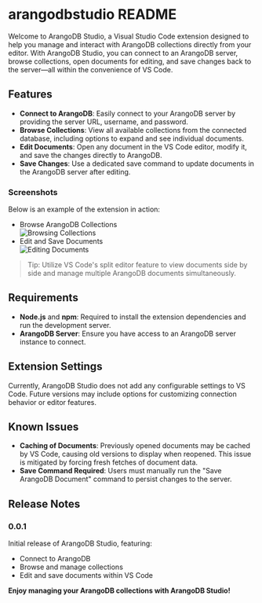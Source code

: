 # arangodbstudio README

Welcome to ArangoDB Studio, a Visual Studio Code extension designed to help you manage and interact with ArangoDB collections directly from your editor. With ArangoDB Studio, you can connect to an ArangoDB server, browse collections, open documents for editing, and save changes back to the server—all within the convenience of VS Code.

## Features

- **Connect to ArangoDB**: Easily connect to your ArangoDB server by providing the server URL, username, and password.
- **Browse Collections**: View all available collections from the connected database, including options to expand and see individual documents.
- **Edit Documents**: Open any document in the VS Code editor, modify it, and save the changes directly to ArangoDB.
- **Save Changes**: Use a dedicated save command to update documents in the ArangoDB server after editing.

### Screenshots

Below is an example of the extension in action:

- Browse ArangoDB Collections  
  ![Browsing Collections](images/browse-collections.png)
- Edit and Save Documents  
  ![Editing Documents](images/edit-document.png)

> Tip: Utilize VS Code's split editor feature to view documents side by side and manage multiple ArangoDB documents simultaneously.

## Requirements

- **Node.js** and **npm**: Required to install the extension dependencies and run the development server.
- **ArangoDB Server**: Ensure you have access to an ArangoDB server instance to connect.

## Extension Settings

Currently, ArangoDB Studio does not add any configurable settings to VS Code. Future versions may include options for customizing connection behavior or editor features.

## Known Issues

- **Caching of Documents**: Previously opened documents may be cached by VS Code, causing old versions to display when reopened. This issue is mitigated by forcing fresh fetches of document data.
- **Save Command Required**: Users must manually run the "Save ArangoDB Document" command to persist changes to the server.

## Release Notes

### 0.0.1

Initial release of ArangoDB Studio, featuring:
- Connect to ArangoDB
- Browse and manage collections
- Edit and save documents within VS Code


**Enjoy managing your ArangoDB collections with ArangoDB Studio!**

